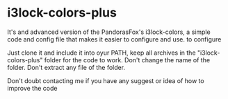 # i3lock-colors-plus
It's and advanced version of the PandorasFox's i3lock-colors, a simple code and config file that makes it easier to configure and use. to configure


Just clone it and include it into oyur PATH, keep all archives in the "i3lock-colors-plus" folder for the code to work.
Don't change the name of the folder. Don't extract any file of the folder.


Don't doubt contacting me if you have any suggest or idea of how to improve the code
